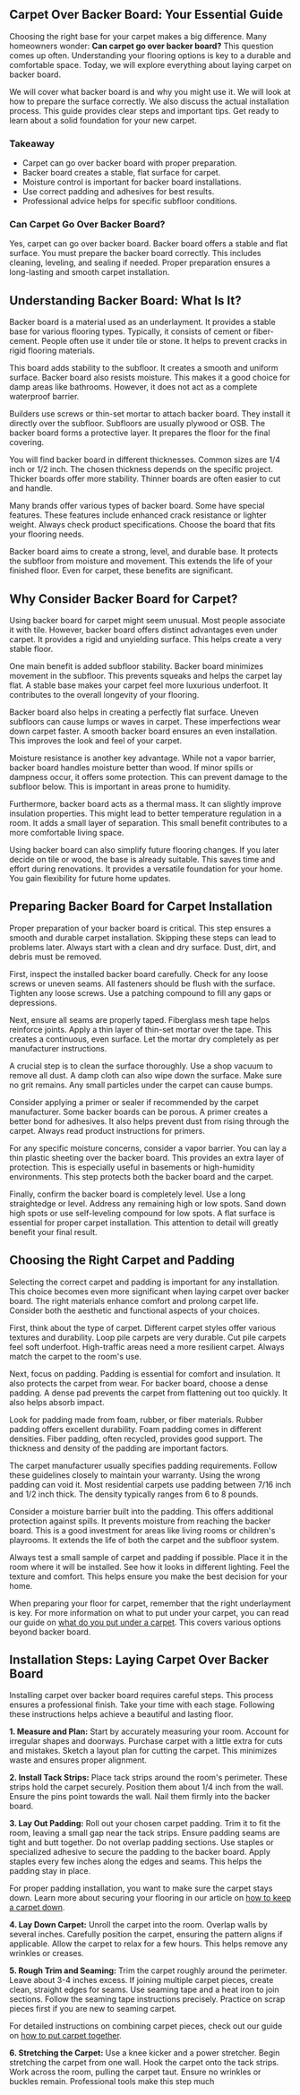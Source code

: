 ## Carpet Over Backer Board: Your Essential Guide

Choosing the right base for your carpet makes a big difference. Many homeowners wonder: **Can carpet go over backer board?** This question comes up often. Understanding your flooring options is key to a durable and comfortable space. Today, we will explore everything about laying carpet on backer board.

We will cover what backer board is and why you might use it. We will look at how to prepare the surface correctly. We also discuss the actual installation process. This guide provides clear steps and important tips. Get ready to learn about a solid foundation for your new carpet.

### Takeaway

*   Carpet can go over backer board with proper preparation.
*   Backer board creates a stable, flat surface for carpet.
*   Moisture control is important for backer board installations.
*   Use correct padding and adhesives for best results.
*   Professional advice helps for specific subfloor conditions.

### Can Carpet Go Over Backer Board?

Yes, carpet can go over backer board. Backer board offers a stable and flat surface. You must prepare the backer board correctly. This includes cleaning, leveling, and sealing if needed. Proper preparation ensures a long-lasting and smooth carpet installation.

## Understanding Backer Board: What Is It?

Backer board is a material used as an underlayment. It provides a stable base for various flooring types. Typically, it consists of cement or fiber-cement. People often use it under tile or stone. It helps to prevent cracks in rigid flooring materials.

This board adds stability to the subfloor. It creates a smooth and uniform surface. Backer board also resists moisture. This makes it a good choice for damp areas like bathrooms. However, it does not act as a complete waterproof barrier.

Builders use screws or thin-set mortar to attach backer board. They install it directly over the subfloor. Subfloors are usually plywood or OSB. The backer board forms a protective layer. It prepares the floor for the final covering.

You will find backer board in different thicknesses. Common sizes are 1/4 inch or 1/2 inch. The chosen thickness depends on the specific project. Thicker boards offer more stability. Thinner boards are often easier to cut and handle.

Many brands offer various types of backer board. Some have special features. These features include enhanced crack resistance or lighter weight. Always check product specifications. Choose the board that fits your flooring needs.

Backer board aims to create a strong, level, and durable base. It protects the subfloor from moisture and movement. This extends the life of your finished floor. Even for carpet, these benefits are significant.

## Why Consider Backer Board for Carpet?

Using backer board for carpet might seem unusual. Most people associate it with tile. However, backer board offers distinct advantages even under carpet. It provides a rigid and unyielding surface. This helps create a very stable floor.

One main benefit is added subfloor stability. Backer board minimizes movement in the subfloor. This prevents squeaks and helps the carpet lay flat. A stable base makes your carpet feel more luxurious underfoot. It contributes to the overall longevity of your flooring.

Backer board also helps in creating a perfectly flat surface. Uneven subfloors can cause lumps or waves in carpet. These imperfections wear down carpet faster. A smooth backer board ensures an even installation. This improves the look and feel of your carpet.

Moisture resistance is another key advantage. While not a vapor barrier, backer board handles moisture better than wood. If minor spills or dampness occur, it offers some protection. This can prevent damage to the subfloor below. This is important in areas prone to humidity.

Furthermore, backer board acts as a thermal mass. It can slightly improve insulation properties. This might lead to better temperature regulation in a room. It adds a small layer of separation. This small benefit contributes to a more comfortable living space.

Using backer board can also simplify future flooring changes. If you later decide on tile or wood, the base is already suitable. This saves time and effort during renovations. It provides a versatile foundation for your home. You gain flexibility for future home updates.

## Preparing Backer Board for Carpet Installation

Proper preparation of your backer board is critical. This step ensures a smooth and durable carpet installation. Skipping these steps can lead to problems later. Always start with a clean and dry surface. Dust, dirt, and debris must be removed.

First, inspect the installed backer board carefully. Check for any loose screws or uneven seams. All fasteners should be flush with the surface. Tighten any loose screws. Use a patching compound to fill any gaps or depressions.

Next, ensure all seams are properly taped. Fiberglass mesh tape helps reinforce joints. Apply a thin layer of thin-set mortar over the tape. This creates a continuous, even surface. Let the mortar dry completely as per manufacturer instructions.

A crucial step is to clean the surface thoroughly. Use a shop vacuum to remove all dust. A damp cloth can also wipe down the surface. Make sure no grit remains. Any small particles under the carpet can cause bumps.

Consider applying a primer or sealer if recommended by the carpet manufacturer. Some backer boards can be porous. A primer creates a better bond for adhesives. It also helps prevent dust from rising through the carpet. Always read product instructions for primers.

For any specific moisture concerns, consider a vapor barrier. You can lay a thin plastic sheeting over the backer board. This provides an extra layer of protection. This is especially useful in basements or high-humidity environments. This step protects both the backer board and the carpet.

Finally, confirm the backer board is completely level. Use a long straightedge or level. Address any remaining high or low spots. Sand down high spots or use self-leveling compound for low spots. A flat surface is essential for proper carpet installation. This attention to detail will greatly benefit your final result.

## Choosing the Right Carpet and Padding

Selecting the correct carpet and padding is important for any installation. This choice becomes even more significant when laying carpet over backer board. The right materials enhance comfort and prolong carpet life. Consider both the aesthetic and functional aspects of your choices.

First, think about the type of carpet. Different carpet styles offer various textures and durability. Loop pile carpets are very durable. Cut pile carpets feel soft underfoot. High-traffic areas need a more resilient carpet. Always match the carpet to the room's use.

Next, focus on padding. Padding is essential for comfort and insulation. It also protects the carpet from wear. For backer board, choose a dense padding. A dense pad prevents the carpet from flattening out too quickly. It also helps absorb impact.

Look for padding made from foam, rubber, or fiber materials. Rubber padding offers excellent durability. Foam padding comes in different densities. Fiber padding, often recycled, provides good support. The thickness and density of the padding are important factors.

The carpet manufacturer usually specifies padding requirements. Follow these guidelines closely to maintain your warranty. Using the wrong padding can void it. Most residential carpets use padding between 7/16 inch and 1/2 inch thick. The density typically ranges from 6 to 8 pounds.

Consider a moisture barrier built into the padding. This offers additional protection against spills. It prevents moisture from reaching the backer board. This is a good investment for areas like living rooms or children's playrooms. It extends the life of both the carpet and the subfloor system.

Always test a small sample of carpet and padding if possible. Place it in the room where it will be installed. See how it looks in different lighting. Feel the texture and comfort. This helps ensure you make the best decision for your home.

When preparing your floor for carpet, remember that the right underlayment is key. For more information on what to put under your carpet, you can read our guide on [what do you put under a carpet](https://homeessentialsguide.com/what-do-you-put-under-a-carpet). This covers various options beyond backer board.

## Installation Steps: Laying Carpet Over Backer Board

Installing carpet over backer board requires careful steps. This process ensures a professional finish. Take your time with each stage. Following these instructions helps achieve a beautiful and lasting floor.

**1. Measure and Plan:**
Start by accurately measuring your room. Account for irregular shapes and doorways. Purchase carpet with a little extra for cuts and mistakes. Sketch a layout plan for cutting the carpet. This minimizes waste and ensures proper alignment.

**2. Install Tack Strips:**
Place tack strips around the room's perimeter. These strips hold the carpet securely. Position them about 1/4 inch from the wall. Ensure the pins point towards the wall. Nail them firmly into the backer board.

**3. Lay Out Padding:**
Roll out your chosen carpet padding. Trim it to fit the room, leaving a small gap near the tack strips. Ensure padding seams are tight and butt together. Do not overlap padding sections. Use staples or specialized adhesive to secure the padding to the backer board. Apply staples every few inches along the edges and seams. This helps the padding stay in place.

For proper padding installation, you want to make sure the carpet stays down. Learn more about securing your flooring in our article on [how to keep a carpet down](https://homeessentialsguide.com/how-to-keep-a-carpet-down).

**4. Lay Down Carpet:**
Unroll the carpet into the room. Overlap walls by several inches. Carefully position the carpet, ensuring the pattern aligns if applicable. Allow the carpet to relax for a few hours. This helps remove any wrinkles or creases.

**5. Rough Trim and Seaming:**
Trim the carpet roughly around the perimeter. Leave about 3-4 inches excess. If joining multiple carpet pieces, create clean, straight edges for seams. Use seaming tape and a heat iron to join sections. Follow the seaming tape instructions precisely. Practice on scrap pieces first if you are new to seaming carpet.

For detailed instructions on combining carpet pieces, check out our guide on [how to put carpet together](https://homeessentialsguide.com/how-to-put-carpet-together).

**6. Stretching the Carpet:**
Use a knee kicker and a power stretcher. Begin stretching the carpet from one wall. Hook the carpet onto the tack strips. Work across the room, pulling the carpet taut. Ensure no wrinkles or buckles remain. Professional tools make this step much
